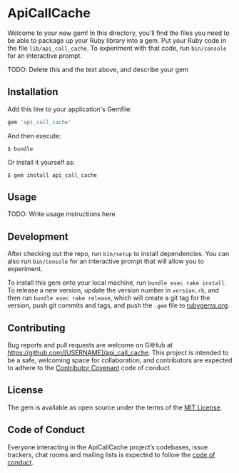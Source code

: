# ApiCallCache

Welcome to your new gem! In this directory, you'll find the files you need to be able to package up your Ruby library into a gem. Put your Ruby code in the file `lib/api_call_cache`. To experiment with that code, run `bin/console` for an interactive prompt.

TODO: Delete this and the text above, and describe your gem

## Installation

Add this line to your application's Gemfile:

```ruby
gem 'api_call_cache'
```

And then execute:

    $ bundle

Or install it yourself as:

    $ gem install api_call_cache

## Usage

TODO: Write usage instructions here

## Development

After checking out the repo, run `bin/setup` to install dependencies. You can also run `bin/console` for an interactive prompt that will allow you to experiment.

To install this gem onto your local machine, run `bundle exec rake install`. To release a new version, update the version number in `version.rb`, and then run `bundle exec rake release`, which will create a git tag for the version, push git commits and tags, and push the `.gem` file to [rubygems.org](https://rubygems.org).

## Contributing

Bug reports and pull requests are welcome on GitHub at https://github.com/[USERNAME]/api_call_cache. This project is intended to be a safe, welcoming space for collaboration, and contributors are expected to adhere to the [Contributor Covenant](http://contributor-covenant.org) code of conduct.

## License

The gem is available as open source under the terms of the [MIT License](https://opensource.org/licenses/MIT).

## Code of Conduct

Everyone interacting in the ApiCallCache project’s codebases, issue trackers, chat rooms and mailing lists is expected to follow the [code of conduct](https://github.com/[USERNAME]/api_call_cache/blob/master/CODE_OF_CONDUCT.md).
